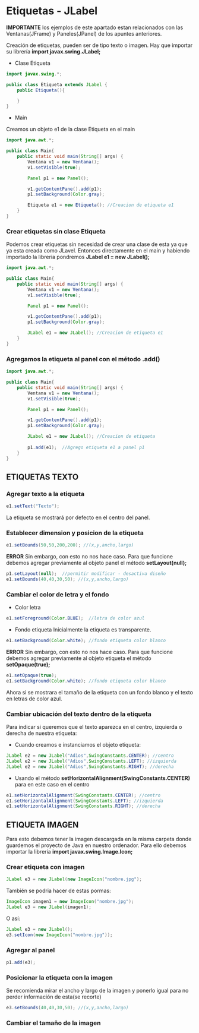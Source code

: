 # Etiquetas - JLabel
**IMPORTANTE** los ejemplos de este apartado estan relacionados con las Ventanas(JFrame) y Paneles(JPanel) de los apuntes anteriores.

Creación de etiquetas, pueden ser de tipo texto o imagen.
Hay que importar su librería **import javax.swing.JLabel;** 
- Clase Etiqueta
```java
import javax.swing.*;

public class Etiqueta extends JLabel {
    public Etiqueta(){

    }
}
```
- Main

Creamos un objeto e1 de la clase Etiqueta en el main
```java
import java.awt.*;

public class Main{
    public static void main(String[] args) {
        Ventana v1 = new Ventana();
        v1.setVisible(true);

        Panel p1 = new Panel();

        v1.getContentPane().add(p1);
        p1.setBackground(Color.gray);

        Etiqueta e1 = new Etiqueta(); //Creacion de etiqueta e1
    }
}
```
### Crear etiquetas sin clase Etiqueta
Podemos crear etiquetas sin necesidad de crear una clase de esta ya que ya esta creada como JLavel. Entonces directamente en el main y habiendo importado la libreria
pondremos **JLabel e1 = new JLabel();**
```java
import java.awt.*;

public class Main{
    public static void main(String[] args) {
        Ventana v1 = new Ventana();
        v1.setVisible(true);

        Panel p1 = new Panel();

        v1.getContentPane().add(p1);
        p1.setBackground(Color.gray);

        JLabel e1 = new JLabel(); //Creacion de etiqueta e1
    }
}
```
### Agregamos la etiqueta al panel con el método **.add()**
```java
import java.awt.*;

public class Main{
    public static void main(String[] args) {
        Ventana v1 = new Ventana();
        v1.setVisible(true);

        Panel p1 = new Panel();

        v1.getContentPane().add(p1);
        p1.setBackground(Color.gray);

        JLabel e1 = new JLabel(); //Creacion de etiqueta
        
        p1.add(e1);  //Agrego etiqueta e1 a panel p1
    }
}
```
## ETIQUETAS TEXTO
### Agregar texto a la etiqueta
```java
e1.setText("Texto");
```
La etiqueta se mostrará por defecto en el centro del panel.
### Establecer dimension y posicion de la etiqueta
```java
e1.setBounds(50,50,200,200); //(x,y,ancho,largo)
```
**ERROR** Sin embargo, con esto no nos hace caso. Para que funcione debemos agregar previamente al objeto panel el método **setLayout(null);**
```java
p1.setLayout(null);  //permitir modificar - desactiva diseño
e1.setBounds(40,40,30,50); //(x,y,ancho,largo)
```
### Cambiar el color de letra y el fondo
- Color letra
```java
e1.setForeground(Color.BLUE);  //letra de color azul
```
- Fondo etiqueta
Inicialmente la etiqueta es transparente.
```java
e1.setBackground(Color.white); //fondo etiqueta color blanco
```
**ERROR** Sin embargo, con esto no nos hace caso. Para que funcione debemos agregar previamente al objeto etiqueta el método **setOpaque(true);**
```java
e1.setOpaque(true);
e1.setBackground(Color.white); //fondo etiqueta color blanco
```
Ahora si se mostrara el tamaño de la etiqueta con un fondo blanco y el texto en letras de color azul.
### Cambiar ubicación del texto dentro de la etiqueta
Para indicar si queremos que el texto aparezca en el centro, izquierda o derecha de nuestra etiqueta:
- Cuando creamos e instanciamos el objeto etiqueta:
```java
JLabel e2 = new JLabel("Adios",SwingConstants.CENTER); //centro
JLabel e2 = new JLabel("Adios",SwingConstants.LEFT); //izquierda
JLabel e2 = new JLabel("Adios",SwingConstants.RIGHT); //derecha
```
- Usando el método **setHorizontalAlignment(SwingConstants.CENTER)** para en este caso en el centro
```java
e1.setHorizontalAlignment(SwingConstants.CENTER); //centro
e1.setHorizontalAlignment(SwingConstants.LEFT); //izquierda
e1.setHorizontalAlignment(SwingConstants.RIGHT); //derecha
```
## ETIQUETA IMAGEN
Para esto debemos tener la imagen descargada en la misma carpeta donde guardemos el proyecto de Java en nuestro ordenador. Para ello debemos importar la libreria **import javax.swing.Image.Icon;**
### Crear etiqueta con imagen 
```java
JLabel e3 = new JLabel(new ImageIcon("nombre.jpg");
```
También se podria hacer de estas pormas:
```java
ImageIcon imagen1 = new ImageIcon("nombre.jpg");
JLabel e3 = new JLabel(imagen1);
```
O así:
```java
JLabel e3 = new JLabel();
e3.setIcon(new ImageIcon("nombre.jpg"));
```
### Agregar al panel
```java
p1.add(e3);
```
### Posicionar la etiqueta con la imagen
Se recomienda mirar el ancho y largo de la imagen y ponerlo igual para no perder información de esta(se recorte)
```java
e3.setBounds(40,40,30,50); //(x,y,ancho,largo)
```
### Cambiar el tamaño de la imagen

